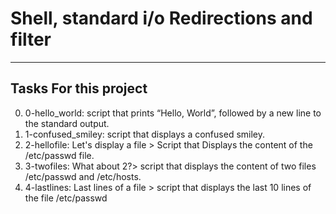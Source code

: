 # Shell, standard i/o Redirections and filter
******
## Tasks For this project
0. 0-hello_world: script that prints “Hello, World”, followed by a new line to the standard output.
1. 1-confused_smiley: script that displays a confused smiley.
2. 2-hellofile: Let's display a file > Script that  Displays the content of the /etc/passwd file.
3. 3-twofiles: What about 2?> script that displays the content of two files /etc/passwd and /etc/hosts.
4. 4-lastlines: Last lines of a file > script that displays the last 10 lines of the file /etc/passwd

